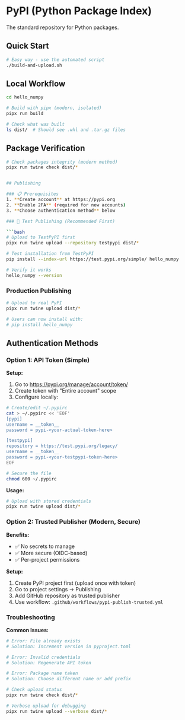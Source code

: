 # PyPI (Python Package Index)

The standard repository for Python packages.

## Quick Start

```bash
# Easy way - use the automated script
./build-and-upload.sh
```

## Local Workflow

```bash
cd hello_numpy

# Build with pipx (modern, isolated)
pipx run build

# Check what was built
ls dist/  # Should see .whl and .tar.gz files
```

## Package Verification

```bash
# Check packages integrity (modern method)
pipx run twine check dist/*


## Publishing

### 📋 Prerequisites
1. **Create account** at https://pypi.org
2. **Enable 2FA** (required for new accounts)
3. **Choose authentication method** below

### 🧪 Test Publishing (Recommended First)

```bash
# Upload to TestPyPI first
pipx run twine upload --repository testpypi dist/*

# Test installation from TestPyPI
pip install --index-url https://test.pypi.org/simple/ hello_numpy

# Verify it works
hello_numpy --version
```

### Production Publishing

```bash
# Upload to real PyPI
pipx run twine upload dist/*

# Users can now install with:
# pip install hello_numpy
```

## Authentication Methods

### Option 1: API Token (Simple)

**Setup:**
1. Go to https://pypi.org/manage/account/token/
2. Create token with "Entire account" scope
3. Configure locally:

```bash
# Create/edit ~/.pypirc
cat > ~/.pypirc << 'EOF'
[pypi]
username = __token__
password = pypi-<your-actual-token-here>

[testpypi]
repository = https://test.pypi.org/legacy/
username = __token__
password = pypi-<your-testpypi-token-here>
EOF

# Secure the file
chmod 600 ~/.pypirc
```

**Usage:**
```bash
# Upload with stored credentials
pipx run twine upload dist/*
```

### Option 2: Trusted Publisher (Modern, Secure)

**Benefits:**
- ✅ No secrets to manage
- ✅ More secure (OIDC-based)
- ✅ Per-project permissions

**Setup:**
1. Create PyPI project first (upload once with token)
2. Go to project settings → Publishing
3. Add GitHub repository as trusted publisher
4. Use workflow: `.github/workflows/pypi-publish-trusted.yml`


### Troubleshooting

**Common Issues:**

```bash
# Error: File already exists
# Solution: Increment version in pyproject.toml

# Error: Invalid credentials
# Solution: Regenerate API token

# Error: Package name taken
# Solution: Choose different name or add prefix

# Check upload status
pipx run twine check dist/*

# Verbose upload for debugging
pipx run twine upload --verbose dist/*
```
